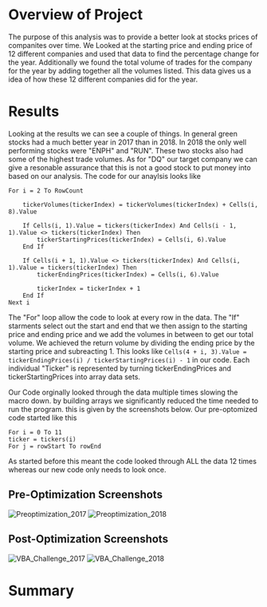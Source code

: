 # Overview of Project
The purpose of this analysis was to provide a better look at stocks prices of companites over time. We Looked at the starting price and ending price of 12 different companies and used that data to find the percentage change for the year. Additionally we found the total volume of trades for the company for the year by adding together all the volumes listed.
This data gives us a idea of how these 12 different companies did for the year.

# Results
Looking at the results we can see a couple of things. In general green stocks had a much better year in 2017 than in 2018. In 2018 the only well performing stocks were "ENPH" and "RUN". These two stocks also had some of the highest trade volumes. As for "DQ" our target company we can give a resonable assurance that this is not a good stock to put money into based on our analysis. The code for our anaylsis looks like
 
    For i = 2 To RowCount
  
        tickerVolumes(tickerIndex) = tickerVolumes(tickerIndex) + Cells(i, 8).Value
       
        If Cells(i, 1).Value = tickers(tickerIndex) And Cells(i - 1, 1).Value <> tickers(tickerIndex) Then
            tickerStartingPrices(tickerIndex) = Cells(i, 6).Value
        End If
            
        If Cells(i + 1, 1).Value <> tickers(tickerIndex) And Cells(i, 1).Value = tickers(tickerIndex) Then
            tickerEndingPrices(tickerIndex) = Cells(i, 6).Value
        
            tickerIndex = tickerIndex + 1
        End If
    Next i
   
The "For" loop allow the code to look at every row in the data. The "If" starments select out the start and end that we then assign to the starting price and ending price and we add the volumes in between to get our total volume. We achieved the return volume by dividing the ending price by the starting price and subreacting 1. This looks like `Cells(4 + i, 3).Value = tickerEndingPrices(i) / tickerStartingPrices(i) - 1` in our code. Each individual "Ticker" is represented by turning tickerEndingPrices and tickerStartingPrices into array data sets.

Our Code orginally looked through the data multiple times slowing the macro down. by building arrays we significantly reduced the time needed to run the program. this is given by the screenshots below. Our pre-optomized code started like this
```
For i = 0 To 11
ticker = tickers(i)
For j = rowStart To rowEnd
```      
As started before this meant the code looked through ALL the data 12 times whereas our new code only needs to look once.

## Pre-Optimization Screenshots
![Preoptimization_2017](https://user-images.githubusercontent.com/96025706/147890179-63acb1b7-fd0d-483b-9602-aaee7654fbc9.png)
![Preoptimization_2018](https://user-images.githubusercontent.com/96025706/147890180-44d142c5-16e5-4c39-9b6a-8e32969b1bdf.png)
## Post-Optimization Screenshots
![VBA_Challenge_2017](https://user-images.githubusercontent.com/96025706/147890190-c561ea91-91dc-4b09-b388-fd7226f0c18b.png)
![VBA_Challenge_2018](https://user-images.githubusercontent.com/96025706/147890192-3bb5997d-5393-4018-ade4-5baf38736a9b.png)

# Summary
